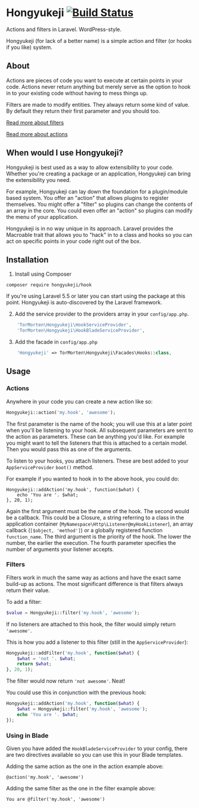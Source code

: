 # Hongyukeji [![Build Status](https://travis-ci.org/hongyukeji/hook.svg?branch=master)](https://travis-ci.org/hongyukeji/hook)

Actions and filters in Laravel. WordPress-style. 

Hongyukeji (for lack of a better name) is a simple action and filter (or hooks if you like) system.

## About

Actions are pieces of code you want to execute at certain points in your code. Actions never return anything but merely serve as the option to hook in to your existing code without having to mess things up.

Filters are made to modify entities. They always return some kind of value. By default they return their first parameter and you should too. 

[Read more about filters](http://www.wpbeginner.com/glossary/filter/)


[Read more about actions](http://www.wpbeginner.com/glossary/action/)

## When would I use Hongyukeji?

Hongyukeji is best used as a way to allow extensibility to your code. Whether you're creating a package or an application, Hongyukeji can bring the extensibility you need. 

For example, Hongyukeji can lay down the foundation for a plugin/module based system. You offer an "action" that allows plugins to register themselves. You might offer a "filter" so plugins can change the contents of an array in the core. You could even offer an "action" so plugins can modify the menu of your application.

Hongyukeji is in no way unique in its approach. Laravel provides the Macroable trait that allows you to "hack" in to a class and hooks so you can act on specific points in your code right out of the box. 

## Installation

1. Install using Composer

```
composer require hongyukeji/hook
```

If you're using Laravel 5.5 or later you can start using the package at this point. Hongyukeji is auto-discovered by the Laravel framework.

2. Add the service provider to the providers array in your `config/app.php`.

```php
    'TorMorten\Hongyukeji\HookServiceProvider',
    'TorMorten\Hongyukeji\HookBladeServiceProvider', 
```

3. Add the facade in `config/app.php`

```php
    'Hongyukeji' => TorMorten\Hongyukeji\Facades\Hooks::class,
```


## Usage

### Actions

Anywhere in your code you can create a new action like so:

```php
Hongyukeji::action('my.hook', 'awesome');
```

The first parameter is the name of the hook; you will use this at a later point when you'll be listening to your hook. All subsequent parameters are sent to the action as parameters. These can be anything you'd like. For example you might want to tell the listeners that this is attached to a certain model. Then you would pass this as one of the arguments.

To listen to your hooks, you attach listeners. These are best added to your `AppServiceProvider` `boot()` method. 

For example if you wanted to hook in to the above hook, you could do:

```
Hongyukeji::addAction('my.hook', function($what) {
    echo 'You are '. $what;
}, 20, 1);
```

Again the first argument must be the name of the hook. The second would be a callback. This could be a Closure, a string referring to a class in the application container (`MyNamespace\Http\Listener@myHookListener`), an array callback (`[$object, 'method']`) or a globally registered function `function_name`. The third argument is the priority of the hook. The lower the number, the earlier the execution. The fourth parameter specifies the number of arguments your listener accepts.

### Filters

Filters work in much the same way as actions and have the exact same build-up as actions. The most significant difference is that filters always return their value. 

To add a filter:

```php 
$value = Hongyukeji::filter('my.hook', 'awesome');
```

If no listeners are attached to this hook, the filter would simply return `'awesome'`. 

This is how you add a listener to this filter (still in the `AppServiceProvider`):

```php
Hongyukeji::addFilter('my.hook', function($what) {
    $what = 'not '. $what;
    return $what;
}, 20, 1);
```

The filter would now return `'not awesome'`. Neat!

You could use this in conjunction with the previous hook:

```php
Hongyukeji::addAction('my.hook', function($what) {
    $what = Hongyukeji::filter('my.hook', 'awesome');
    echo 'You are '. $what;
});
```

### Using in Blade

Given you have added the `HookBladeServiceProvider` to your config, there are two directives available so you can use this in your Blade templates.

Adding the same action as the one in the action example above:

```
@action('my.hook', 'awesome')
```

Adding the same filter as the one in the filter example above:

```
You are @filter('my.hook', 'awesome')

```
